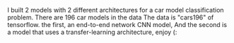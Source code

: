 I built 2 models with 2 different architectures for a car model classification problem.
There are 196 car models in the data
The data is "cars196" of tensorflow.
the first, an end-to-end network CNN model,
And the second is a model that uses a transfer-learning architecture, enjoy (:
